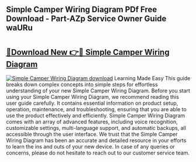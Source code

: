 ## Simple Camper Wiring Diagram PDf Free Download - Part-AZp Service Owner Guide waURu

# <h2><a href="http://dfp09r.blite.top/?on=Simple+Camper+Wiring+Diagram">🔗Download New 👉🔴 Simple Camper Wiring Diagram</a></h2>

[![Simple Camper Wiring Diagram download](https://i.imgur.com/lujVjoI.png)](http://dfp09r.blite.top/?on=Simple+Camper+Wiring+Diagram)
Learning Made Easy This guide breaks down complex concepts into simple steps for effortless understanding of your new Simple Camper Wiring Diagram. Before you start using your Simple Camper Wiring Diagram, we recommend reading this user guide carefully. It contains essential information on product setup, operation, maintenance, and troubleshooting, ensuring that you are able to use the product effectively and efficiently. Simple Camper Wiring Diagram comes with an array of advanced features, including voice recognition, customizable settings, multi-language support, and automatic backups, all accessible through the user interface. We trust that the Simple Camper Wiring Diagram has been an accurate and detailed resource in your efforts to learn the ins and outs of your new device. In case of any queries or concerns, please do not hesitate to reach out to our customer service team.
